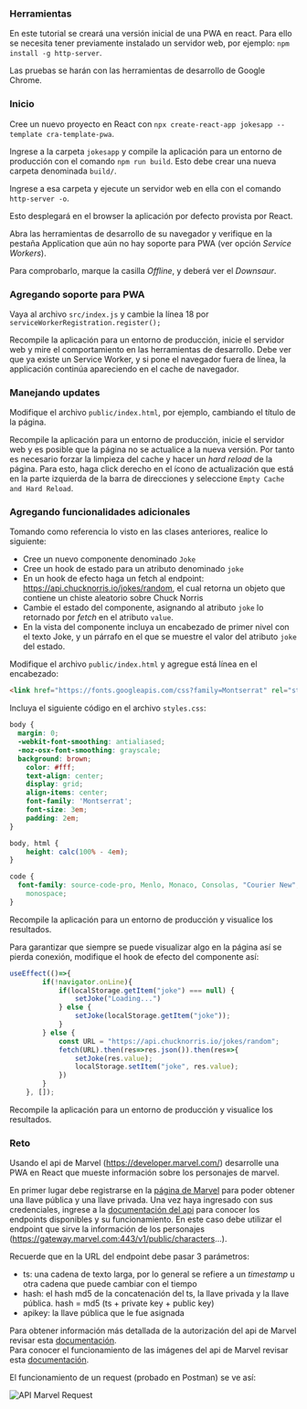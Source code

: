 ### Herramientas

En este tutorial se creará una versión inicial de una PWA en react. Para ello se necesita tener previamente instalado un servidor web, por ejemplo: `npm install -g http-server`.

Las pruebas se harán con las herramientas de desarrollo de Google Chrome. 

### Inicio

Cree un nuevo proyecto en React con `npx create-react-app jokesapp --template cra-template-pwa`.

Ingrese a la carpeta `jokesapp` y compile la aplicación para un entorno de producción con el comando `npm run build`. Esto debe crear una nueva carpeta denominada `build/`.

Ingrese a esa carpeta y ejecute un servidor web en ella con el comando `http-server -o`.

Esto desplegará en el browser la aplicación por defecto provista por React. 

Abra las herramientas de desarrollo de su navegador y verifique en la pestaña Application que aún no hay soporte para PWA (ver opción _Service Workers_).

Para comprobarlo, marque la casilla _Offline_, y deberá ver el _Downsaur_.

### Agregando soporte para PWA

Vaya al archivo `src/index.js` y cambie la línea 18 por `serviceWorkerRegistration.register();` 

Recompile la aplicación para un entorno de producción, inicie el servidor web y mire el comportamiento en las herramientas de desarrollo. Debe ver que ya existe un Service Worker, y si pone el navegador fuera de línea, la applicación continúa apareciendo en el cache de navegador.

### Manejando updates

Modifique el archivo `public/index.html`, por ejemplo, cambiando el título de la página.

Recompile la aplicación para un entorno de producción, inicie el servidor web y es posible que la página no se actualice a la nueva versión. Por tanto es necesario forzar la limpieza del cache y hacer un _hard reload_ de la página. Para esto, haga click derecho en el ícono de actualización que está en la parte izquierda de la barra de direcciones y seleccione `Empty Cache and Hard Reload`. 

### Agregando funcionalidades adicionales

Tomando como referencia lo visto en las clases anteriores, realice lo siguiente:

* Cree un nuevo componente denominado `Joke`
* Cree un hook de estado para un atributo denominado `joke`
* En un hook de efecto haga un fetch al endpoint: https://api.chucknorris.io/jokes/random, el cual retorna un objeto que contiene un chiste aleatorio sobre Chuck Norris
* Cambie el estado del componente, asignando al atributo `joke` lo retornado por _fetch_ en el atributo `value`.
* En la vista del componente incluya un encabezado de primer nivel con el texto Joke, y un párrafo en el que se muestre el valor del atributo `joke` del estado. 

Modifique el archivo `public/index.html` y agregue está línea en el encabezado:

```html
<link href="https://fonts.googleapis.com/css?family=Montserrat" rel="stylesheet">
```

Incluya el siguiente código en el archivo `styles.css`:

```css
body {
  margin: 0;
  -webkit-font-smoothing: antialiased;
  -moz-osx-font-smoothing: grayscale;
  background: brown;
	color: #fff;
	text-align: center;
	display: grid;
	align-items: center;
	font-family: 'Montserrat';
	font-size: 3em;
	padding: 2em;
}

body, html {
	height: calc(100% - 4em);
}

code {
  font-family: source-code-pro, Menlo, Monaco, Consolas, "Courier New",
    monospace;
}
```
Recompile la aplicación para un entorno de producción y visualice los resultados.

Para garantizar que siempre se puede visualizar algo en la página así se pierda conexión, modifique el hook de efecto del componente así:

```javascript
useEffect(()=>{
        if(!navigator.onLine){
            if(localStorage.getItem("joke") === null) {
                setJoke("Loading...")
            } else {
                setJoke(localStorage.getItem("joke"));
            }
        } else {
            const URL = "https://api.chucknorris.io/jokes/random";
            fetch(URL).then(res=>res.json()).then(res=>{
                setJoke(res.value);
                localStorage.setItem("joke", res.value);
            })
        }
    }, []);
```

Recompile la aplicación para un entorno de producción y visualice los resultados.

### Reto

Usando el api de Marvel (https://developer.marvel.com/) desarrolle una PWA en React que mueste información sobre los personajes de marvel. 
 
En primer lugar debe registrarse en la [página de Marvel](https://www.marvel.com/signin?referer=https%3A%2F%2Fdeveloper.marvel.com%2F) para poder obtener una llave pública y una llave privada. Una vez haya ingresado con sus credenciales, ingrese a la [documentación del api](https://developer.marvel.com/docs) para conocer los endpoints disponibles y su funcionamiento. En este caso debe utilizar el endpoint que sirve la información de los personajes (https://gateway.marvel.com:443/v1/public/characters...).

Recuerde que en la URL del endpoint debe pasar 3 parámetros:

* ts: una cadena de texto larga, por lo general se refiere a un *timestamp* u otra cadena que puede cambiar con el tiempo
* hash: el hash md5 de la concatenación del ts, la llave privada y la llave pública. hash = md5 (ts + private key + public key)
* apikey: la llave pública que le fue asignada

Para obtener información más detallada de la autorización del api de Marvel revisar esta [documentación](https://developer.marvel.com/documentation/authorization).  
Para conocer el funcionamiento de las imágenes del api de Marvel revisar esta [documentación](https://developer.marvel.com/documentation/images).

El funcionamiento de un request (probado en Postman) se ve así:

![API Marvel Request](https://i.ibb.co/2kgW0w4/apimarvel.png)













